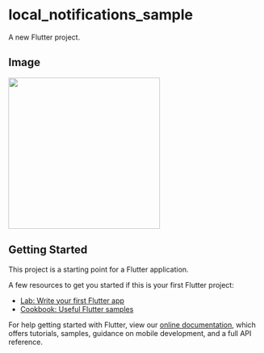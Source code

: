 # local_notifications_sample

A new Flutter project.

## Image

<img src="https://user-images.githubusercontent.com/92189386/161407139-88d56693-5eac-43a5-8aa0-42573c623c7f.png" width="300">

## Getting Started

This project is a starting point for a Flutter application.

A few resources to get you started if this is your first Flutter project:

- [Lab: Write your first Flutter app](https://flutter.dev/docs/get-started/codelab)
- [Cookbook: Useful Flutter samples](https://flutter.dev/docs/cookbook)

For help getting started with Flutter, view our
[online documentation](https://flutter.dev/docs), which offers tutorials,
samples, guidance on mobile development, and a full API reference.
